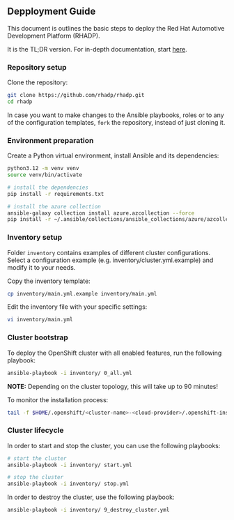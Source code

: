 ## Depployment Guide

This document is outlines the basic steps to deploy the Red Hat Automotive Development Platform (RHADP). 

It is the TL;DR version. For in-depth documentation, start [here](README.md).

### Repository setup

Clone the repository:
```bash
git clone https://github.com/rhadp/rhadp.git
cd rhadp
```

In case you want to make changes to the Ansible playbooks, roles or to any of the configuration templates, `fork` the repository, instead of just cloning it.

### Environment preparation

Create a Python virtual environment, install Ansible and its dependencies:

```bash
python3.12 -m venv venv
source venv/bin/activate

# install the dependencies
pip install -r requirements.txt

# install the azure collection
ansible-galaxy collection install azure.azcollection --force
pip install -r ~/.ansible/collections/ansible_collections/azure/azcollection/requirements.txt
```

### Inventory setup

Folder `inventory` contains examples of different cluster configurations. Select a configuration example (e.g. inventory/cluster.yml.example) and modify it to your needs.

Copy the inventory template:
```bash
cp inventory/main.yml.example inventory/main.yml
```

Edit the inventory file with your specific settings:
```bash
vi inventory/main.yml
```

### Cluster bootstrap

To deploy the OpenShift cluster with all enabled features, run the following playbook:

```bash
ansible-playbook -i inventory/ 0_all.yml
```
**NOTE:** Depending on the cluster topology, this will take up to 90 minutes!

To monitor the installation process:
```bash
tail -f $HOME/.openshift/<cluster-name>-<cloud-provider>/.openshift-install.log
```

### Cluster lifecycle

In order to start and stop the cluster, you can use the following playbooks:
```bash
# start the cluster
ansible-playbook -i inventory/ start.yml

# stop the cluster
ansible-playbook -i inventory/ stop.yml
```

In order to destroy the cluster, use the following playbook:
```bash
ansible-playbook -i inventory/ 9_destroy_cluster.yml
```
